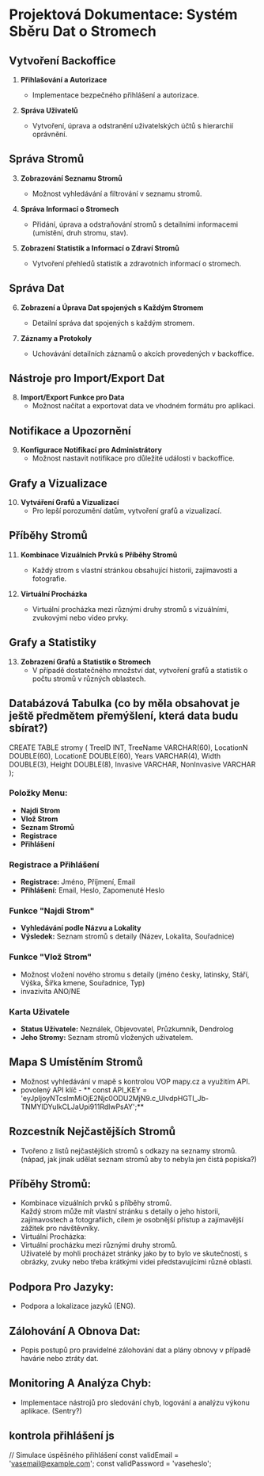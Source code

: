 # Projektová Dokumentace: Systém Sběru Dat o Stromech

## Vytvoření Backoffice

1. **Přihlašování a Autorizace**
   - Implementace bezpečného přihlášení a autorizace.

2. **Správa Uživatelů**
   - Vytvoření, úprava a odstranění uživatelských účtů s hierarchií oprávnění.

## Správa Stromů

3. **Zobrazování Seznamu Stromů**
   - Možnost vyhledávání a filtrování v seznamu stromů.

4. **Správa Informací o Stromech**
   - Přidání, úprava a odstraňování stromů s detailními informacemi (umístění, druh stromu, stav).

5. **Zobrazení Statistik a Informací o Zdraví Stromů**
   - Vytvoření přehledů statistik a zdravotních informací o stromech.

## Správa Dat

6. **Zobrazení a Úprava Dat spojených s Každým Stromem**
   - Detailní správa dat spojených s každým stromem.

7. **Záznamy a Protokoly**
   - Uchovávání detailních záznamů o akcích provedených v backoffice.

## Nástroje pro Import/Export Dat

8. **Import/Export Funkce pro Data**
   - Možnost načítat a exportovat data ve vhodném formátu pro aplikaci.

## Notifikace a Upozornění

9. **Konfigurace Notifikací pro Administrátory**
   - Možnost nastavit notifikace pro důležité události v backoffice.

## Grafy a Vizualizace

10. **Vytváření Grafů a Vizualizací**
    - Pro lepší porozumění datům, vytvoření grafů a vizualizací.

## Příběhy Stromů

11. **Kombinace Vizuálních Prvků s Příběhy Stromů**
    - Každý strom s vlastní stránkou obsahující historii, zajímavosti a fotografie.

12. **Virtuální Procházka**
    - Virtuální procházka mezi různými druhy stromů s vizuálními, zvukovými nebo video prvky.

## Grafy a Statistiky

13. **Zobrazení Grafů a Statistik o Stromech**
    - V případě dostatečného množství dat, vytvoření grafů a statistik o počtu stromů v různých oblastech.

## Databázová Tabulka  (co by měla obsahovat je ještě předmětem přemýšlení, která data budu sbírat?)

CREATE TABLE stromy (
  TreeID INT,
  TreeName VARCHAR(60),
  LocationN DOUBLE(60),
  LocationE DOUBLE(60),
  Years VARCHAR(4),
  Width DOUBLE(3),
  Height DOUBLE(8),
  Invasive VARCHAR,
  NonInvasive VARCHAR
);

### Položky Menu:

- **Najdi Strom**
- **Vlož Strom**
- **Seznam Stromů**
- **Registrace**
- **Přihlášení**

### Registrace a Přihlášení

- **Registrace:** Jméno, Příjmení, Email
- **Přihlášení:** Email, Heslo, Zapomenuté Heslo

### Funkce "Najdi Strom"

- **Vyhledávání podle Názvu a Lokality**
- **Výsledek:** Seznam stromů s detaily (Název, Lokalita, Souřadnice)

### Funkce "Vlož Strom"

- Možnost vložení nového stromu s detaily (jméno česky, latinsky, Stáří, Výška, Šířka kmene, Souřadnice, Typ)
- invazivita ANO/NE

### Karta Uživatele

- **Status Uživatele:** Neználek, Objevovatel, Průzkumník, Dendrolog
- **Jeho Stromy:** Seznam stromů vložených uživatelem.

## Mapa S Umístěním Stromů

- Možnost vyhledávání v mapě s kontrolou VOP mapy.cz a využitím API.
- povolený API klíč - ** const API_KEY = 'eyJpIjoyNTcsImMiOjE2Njc0ODU2MjN9.c_UlvdpHGTI_Jb-TNMYlDYuIkCLJaUpi911RdlwPsAY';**

## Rozcestník Nejčastějších Stromů

- Tvořeno z listů nejčastějších stromů s odkazy na seznamy stromů. (nápad, jak jinak udělat seznam stromů aby to nebyla jen čistá popiska?)


## Příběhy Stromů:
- Kombinace vizuálních prvků s příběhy stromů.<br> Každý strom může mít vlastní stránku s detaily o jeho historii, zajímavostech a fotografiích, cílem je osobnější přístup a zajímavější zážitek pro návštěvníky.
- Virtuální Procházka:<br>
- Virtuální procházku mezi různými druhy stromů.<br>Uživatelé by mohli procházet stránky jako by to bylo ve skutečnosti, s obrázky, zvuky nebo třeba krátkými videi představujícími různé oblasti.

## Podpora Pro Jazyky:
- Podpora a lokalizace jazyků (ENG).

## Zálohování A Obnova Dat:
- Popis postupů pro pravidelné zálohování dat a plány obnovy v případě havárie nebo ztráty dat.
## Monitoring A Analýza Chyb:
- Implementace nástrojů pro sledování chyb, logování a analýzu výkonu aplikace. (Sentry?)

## kontrola přihlášení js
// Simulace úspěšného přihlášení
        const validEmail = 'vasemail@example.com';
        const validPassword = 'vaseheslo';



